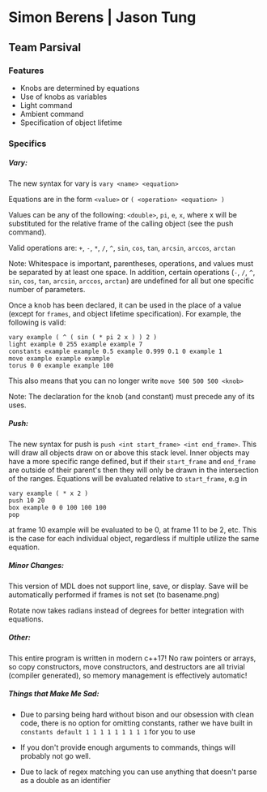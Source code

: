 # Simon Berens | Jason Tung
## Team Parsival

### Features
* Knobs are determined by equations
* Use of knobs as variables
* Light command
* Ambient command
* Specification of object lifetime

### Specifics
##### Vary:
The new syntax for vary is `vary <name> <equation>`

Equations are in the form `<value>` or `( <operation> <equation> )`

Values can be any of the following: `<double>`, `pi`, `e`, `x`, where x will be substituted for the relative frame
of the calling object (see the push command). 

Valid operations are: `+`, `-`, `*`, `/`, `^`, `sin`, `cos`, `tan`, `arcsin`, `arccos`, `arctan`

Note: Whitespace is important, parentheses, operations, and values must be separated by at least one space. In addition,
certain operations (`-`, `/`, `^`, `sin`, `cos`, `tan`, `arcsin`, `arccos`, `arctan`) are undefined for all but one
specific number of parameters.

Once a knob has been declared, it can be used in the place of a value 
(except for `frames`, and object lifetime specification). For example, the following is valid:
```
vary example ( ^ ( sin ( * pi 2 x ) ) 2 )
light example 0 255 example example 7
constants example example 0.5 example 0.999 0.1 0 example 1
move example example example
torus 0 0 example example 100
```
This also means that you can no longer write `move 500 500 500 <knob>`

Note: The declaration for the knob (and constant) must precede any of its uses.

##### Push:
The new syntax for push is `push <int start_frame> <int end_frame>`. This will draw all objects draw on or above this 
stack level. Inner objects may have a more specific range defined, but if their `start_frame` and `end_frame` are 
outside of their parent's then they will only be drawn in the intersection of the ranges. Equations will be evaluated
relative to `start_frame`, e.g in
```
vary example ( * x 2 )
push 10 20
box example 0 0 100 100 100
pop
```
at frame 10 example will be evaluated to be 0, at frame 11 to be 2, etc.
This is the case for each individual object, regardless if multiple utilize the same equation.

##### Minor Changes:
This version of MDL does not support line, save, or display. Save will be automatically performed if frames is not set
(to basename.png)

Rotate now takes radians instead of degrees for better integration with equations.
##### Other:
This entire program is written in modern c++17! No raw pointers or arrays, so copy constructors, move constructors, 
and destructors are all trivial (compiler generated), so memory management is effectively automatic!

##### Things that Make Me Sad:
* Due to parsing being hard without bison and our obsession with clean code, there is no option for omitting constants, 
rather we have built in `constants default 1 1 1 1 1 1 1 1 1` for you to use

* If you don't provide enough arguments to commands, things will probably not go well.

* Due to lack of regex matching you can use anything that doesn't parse as a double as an identifier